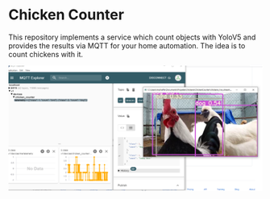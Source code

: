 # Chicken Counter

This repository implements a service which count objects with YoloV5 and provides the results via MQTT for your home automation. The idea is to count chickens with it.

![Chicken](chicken_counter.PNG)
